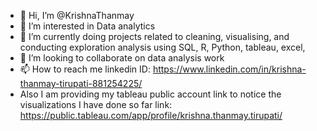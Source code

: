 - 👋 Hi, I’m @KrishnaThanmay
- 👀 I’m interested in Data analytics
- 🌱 I’m currently doing projects related to cleaning, visualising, and conducting exploration analysis using SQL, R, Python, tableau, excel, 
- 💞️ I’m looking to collaborate on data analysis work
- 📫 How to reach me linkedin ID: https://www.linkedin.com/in/krishna-thanmay-tirupati-881254225/
- Also I am providing my tableau public account link to notice the visualizations I have done so far link: https://public.tableau.com/app/profile/krishna.thanmay.tirupati/
<!---
KrishnaThanmay/KrishnaThanmay is a ✨ special ✨ repository because its `README.md` (this file) appears on your GitHub profile.
You can click the Preview link to take a look at your changes.
--->
